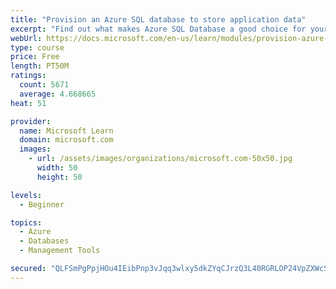 ```yaml
---
title: "Provision an Azure SQL database to store application data"
excerpt: "Find out what makes Azure SQL Database a good choice for your relational database, how to create the database from the portal and connect with Azure Cloud Shell."
webUrl: https://docs.microsoft.com/en-us/learn/modules/provision-azure-sql-db/
type: course
price: Free
length: PT50M
ratings:
  count: 5671
  average: 4.668665
heat: 51

provider:
  name: Microsoft Learn
  domain: microsoft.com
  images:
    - url: /assets/images/organizations/microsoft.com-50x50.jpg
      width: 50
      height: 50

levels:
  - Beginner

topics:
  - Azure
  - Databases
  - Management Tools

secured: "QLFSmPgPpjHOu4IEibPnp3vJqq3wlxy5dkZYqCJrzQ3L40RGRLOP24VpZXWcSz/vT45l8RXQcpvczVbwqdoOG+5R/lP5xQaD1ldR79FX1OKKkrCSThbJmnIMEVo/4PRMxQ5jTZQYN1uVfpCHEIAVgvLoAj3aL+HTbAIykZNj1R+bN6bLQkGxKrJBIUnUI6chDGD4z+OHIlr3RDayXk2S/Fm5w+vKot7lZ7uvn1qi9gP+a6HFMQ0tymnWv2vmsSZeM1wfH5BkLCpFmYKu8Kzw77ruTaOdbFX54HbPdvNNrFhxnE4vxTvHmk6NCVvOUuqkNhrjgBFbxWHFOHenRoRdIlMrgCEz0ep/YbnQmJVU4EKzyFg04mqWrK8ABJMngArc9oaQmPxiT0qppfx+XOScPJZipPgTP+l/v34wl2WJp0c=;e+Q93qufOaVxJGTYeEoJQQ=="
---
```



